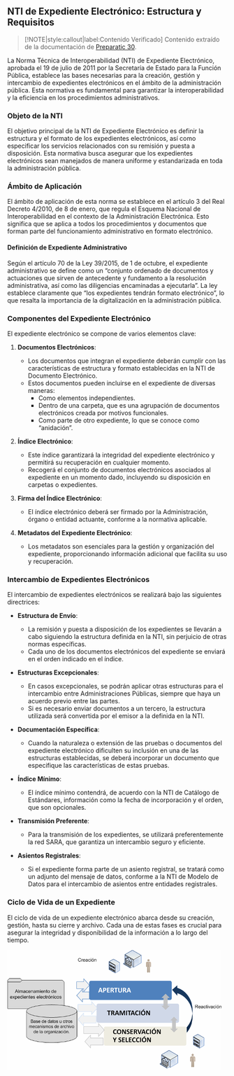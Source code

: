 ## NTI de Expediente Electrónico: Estructura y Requisitos <!-- {docsify-ignore} -->

> [!NOTE|style:callout|label:Contenido Verificado]
> Contenido extraído de la documentación de [Preparatic 30](https://www.preparatic.org/material-preparatic-30/).

La Norma Técnica de Interoperabilidad (NTI) de Expediente Electrónico, aprobada el 19 de julio de 2011 por la Secretaría de Estado para la Función Pública, establece las bases necesarias para la creación, gestión y intercambio de expedientes electrónicos en el ámbito de la administración pública. Esta normativa es fundamental para garantizar la interoperabilidad y la eficiencia en los procedimientos administrativos.

### Objeto de la NTI <!-- {docsify-ignore} -->

El objetivo principal de la NTI de Expediente Electrónico es definir la estructura y el formato de los expedientes electrónicos, así como especificar los servicios relacionados con su remisión y puesta a disposición. Esta normativa busca asegurar que los expedientes electrónicos sean manejados de manera uniforme y estandarizada en toda la administración pública.

### Ámbito de Aplicación <!-- {docsify-ignore} -->

El ámbito de aplicación de esta norma se establece en el artículo 3 del Real Decreto 4/2010, de 8 de enero, que regula el Esquema Nacional de Interoperabilidad en el contexto de la Administración Electrónica. Esto significa que se aplica a todos los procedimientos y documentos que forman parte del funcionamiento administrativo en formato electrónico.

#### Definición de Expediente Administrativo

Según el artículo 70 de la Ley 39/2015, de 1 de octubre, el expediente administrativo se define como un “conjunto ordenado de documentos y actuaciones que sirven de antecedente y fundamento a la resolución administrativa, así como las diligencias encaminadas a ejecutarla”. La ley establece claramente que “los expedientes tendrán formato electrónico”, lo que resalta la importancia de la digitalización en la administración pública.

### Componentes del Expediente Electrónico <!-- {docsify-ignore} -->

El expediente electrónico se compone de varios elementos clave:

1. **Documentos Electrónicos**: 
   - Los documentos que integran el expediente deberán cumplir con las características de estructura y formato establecidas en la NTI de Documento Electrónico. 
   - Estos documentos pueden incluirse en el expediente de diversas maneras:
     - Como elementos independientes.
     - Dentro de una carpeta, que es una agrupación de documentos electrónicos creada por motivos funcionales.
     - Como parte de otro expediente, lo que se conoce como “anidación”.

2. **Índice Electrónico**: 
   - Este índice garantizará la integridad del expediente electrónico y permitirá su recuperación en cualquier momento. 
   - Recogerá el conjunto de documentos electrónicos asociados al expediente en un momento dado, incluyendo su disposición en carpetas o expedientes.

3. **Firma del Índice Electrónico**: 
   - El índice electrónico deberá ser firmado por la Administración, órgano o entidad actuante, conforme a la normativa aplicable.

4. **Metadatos del Expediente Electrónico**: 
   - Los metadatos son esenciales para la gestión y organización del expediente, proporcionando información adicional que facilita su uso y recuperación.

### Intercambio de Expedientes Electrónicos <!-- {docsify-ignore} -->

El intercambio de expedientes electrónicos se realizará bajo las siguientes directrices:

- **Estructura de Envío**: 
  - La remisión y puesta a disposición de los expedientes se llevarán a cabo siguiendo la estructura definida en la NTI, sin perjuicio de otras normas específicas. 
  - Cada uno de los documentos electrónicos del expediente se enviará en el orden indicado en el índice.

- **Estructuras Excepcionales**: 
  - En casos excepcionales, se podrán aplicar otras estructuras para el intercambio entre Administraciones Públicas, siempre que haya un acuerdo previo entre las partes. 
  - Si es necesario enviar documentos a un tercero, la estructura utilizada será convertida por el emisor a la definida en la NTI.

- **Documentación Específica**: 
  - Cuando la naturaleza o extensión de las pruebas o documentos del expediente electrónico dificulten su inclusión en una de las estructuras establecidas, se deberá incorporar un documento que especifique las características de estas pruebas.

- **Índice Mínimo**: 
  - El índice mínimo contendrá, de acuerdo con la NTI de Catálogo de Estándares, información como la fecha de incorporación y el orden, que son opcionales. 

- **Transmisión Preferente**: 
  - Para la transmisión de los expedientes, se utilizará preferentemente la red SARA, que garantiza un intercambio seguro y eficiente.

- **Asientos Registrales**: 
  - Si el expediente forma parte de un asiento registral, se tratará como un adjunto del mensaje de datos, conforme a la NTI de Modelo de Datos para el intercambio de asientos entre entidades registrales.

### Ciclo de Vida de un Expediente <!-- {docsify-ignore} -->

El ciclo de vida de un expediente electrónico abarca desde su creación, gestión, hasta su cierre y archivo. Cada una de estas fases es crucial para asegurar la integridad y disponibilidad de la información a lo largo del tiempo. 

![Ciclo de vida del expediente](../../img/ciclo-vida-expediente.png)